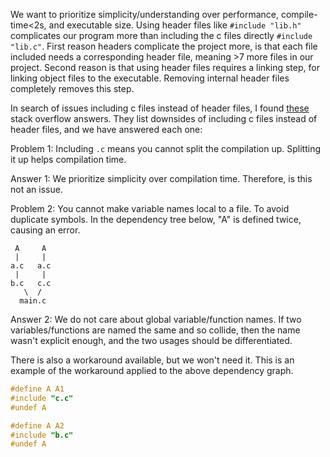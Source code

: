 We want to prioritize simplicity/understanding over performance, compile-time<2s, and executable size.
Using header files like `#include "lib.h"` complicates our program more than including the c files directly `#include "lib.c"`.
First reason headers complicate the project more, is that each file included needs a corresponding header file, meaning >7 more files in our project.
Second reason is that using header files requires a linking step, for linking object files to the executable. Removing internal header files completely removes this step.

In search of issues including c files instead of header files, I found [these](https://stackoverflow.com/questions/52792348/why-not-explicitly-include-c-files) stack overflow answers.
They list downsides of including c files instead of header files, and we have answered each one:

Problem 1:
Including `.c` means you cannot split the compilation up.
Splitting it up helps compilation time.

Answer 1:
We prioritize simplicity over compilation time.
Therefore, is this not an issue.

Problem 2:
You cannot make variable names local to a file.
To avoid duplicate symbols. In the dependency tree below, "A" is defined twice, causing an error.
```
 A     A
 |     |
a.c   a.c
 |     |
b.c   c.c
   \  /
  main.c
```

Answer 2:
We do not care about global variable/function names.
If two variables/functions are named the same and so collide, then the name wasn't explicit enough, and the two usages should be differentiated.

There is also a workaround available, but we won't need it.
This is an example of the workaround applied to the above dependency graph.
```c
#define A A1
#include "c.c"
#undef A

#define A A2
#include "b.c"
#undef A
```